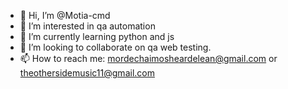 - 👋 Hi, I’m @Motia-cmd
- 👀 I’m interested in qa automation
- 🌱 I’m currently learning python and js
- 💞️ I’m looking to collaborate on qa web testing.
- 📫 How to reach me:
mordechaimosheardelean@gmail.com or theothersidemusic11@gmail.com
